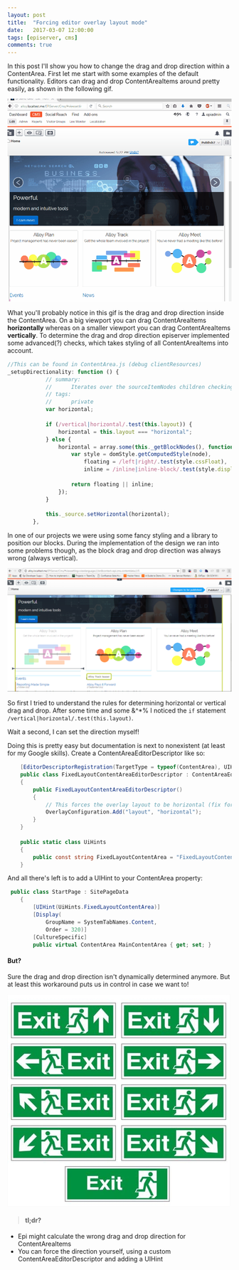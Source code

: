 ```yaml
---
layout: post
title:  "Forcing editor overlay layout mode"
date:   2017-03-07 12:00:00
tags: [episerver, cms]
comments: true
---
```


In this post I'll show you how to change the drag and drop direction within a ContentArea. First let me 
start with some examples of the default functionality. Editors can drag and drop ContentAreaItems around 
pretty easily, as shown in the following gif.

<p class="centered-image">
	<img src="/assets/editor-layout/drag-and-drop.gif" alt="Drag and drop">
</p>

What you'll probably notice in this gif is the drag and drop direction inside the ContentArea. 
On a big viewport you can drag ContentAreaItems **horizontally** whereas on a smaller viewport you can drag ContentAreaItems **vertically**. To determine the drag and drop direction 
episerver implemented some advanced(?) checks, which takes styling of all ContentAreaItems into account.
``` js
//This can be found in ContentArea.js (debug clientResources)
_setupDirectionality: function () {
            // summary:
            //      Iterates over the sourceItemNodes children checking if any is floating.
            // tags:
            //      private
            var horizontal;

            if (/vertical|horizontal/.test(this.layout)) {
                horizontal = this.layout === "horizontal";
            } else {
                horizontal = array.some(this._getBlockNodes(), function (node) {
                    var style = domStyle.getComputedStyle(node),
                        floating = /left|right/.test(style.cssFloat),
                        inline = /inline|inline-block/.test(style.display);

                    return floating || inline;
                });
            }

            this._source.setHorizontal(horizontal);
        },
```

In one of our projects we were using some fancy styling and a library to position our blocks. During the implementation
of the design we ran into some problems though, as the block drag and drop direction was always wrong (always vertical).

<p class="centered-image">
	<img src="/assets/editor-layout/wrong-direction.png" alt="Wrong direction">
</p>

So first I tried to understand the rules for determining horizontal or vertical drag and drop.
After some time and some &^*% I noticed the ``if`` statement ``/vertical|horizontal/.test(this.layout)``.

Wait a second, I can set the direction myself!

Doing this is pretty easy but documentation is next to nonexistent (at least for my Google skills). 
Create a ContentAreaEditorDescriptor like so:
``` csharp
    [EditorDescriptorRegistration(TargetType = typeof(ContentArea), UIHint = UiHints.FixedLayoutContentArea)]
    public class FixedLayoutContentAreaEditorDescriptor : ContentAreaEditorDescriptor
    {
        public FixedLayoutContentAreaEditorDescriptor()
        {
            // This forces the overlay layout to be horizontal (fix for drag and drop)
            OverlayConfiguration.Add("layout", "horizontal");
        }
    }

    public static class UiHints
    {
        public const string FixedLayoutContentArea = "FixedLayoutContentArea";
    }
```

And all there's left is to add a UIHint to your ContentArea property:
``` csharp
 public class StartPage : SitePageData
    {
        [UIHint(UiHints.FixedLayoutContentArea)]
        [Display(
            GroupName = SystemTabNames.Content,
            Order = 320)]
        [CultureSpecific]
        public virtual ContentArea MainContentArea { get; set; }
```

#### But?
Sure the drag and drop direction isn't dynamically determined anymore. But at least this workaround
puts us in control in case we want to!


<p class="centered-image">
	<img src="/assets/editor-layout/which-direction.jpg" alt="Which direction?">
</p>

> #### tl;dr?
* Epi might calculate the wrong drag and drop direction for ContentAreaItems
* You can force the direction yourself, using a custom ContentAreaEditorDescriptor and adding a UIHint